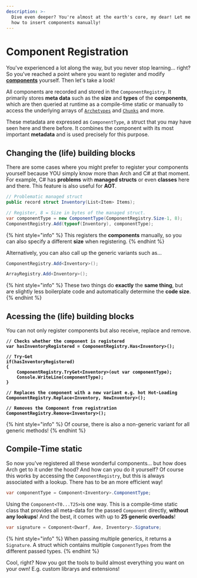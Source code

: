 ```yaml
---
description: >-
  Dive even deeper? You're almost at the earth's core, my dear! Let me show you
  how to insert components manually!
---
```


# Component Registration

You've experienced a lot along the way, but you never stop learning... right? So you've reached a point where you want to register and modify [**components**](../entity.md) yourself. Then let's take a look!

All components are recorded and stored in the `ComponentRegistry`. It primarily stores **meta data** such as the **size** and **types** of the **components**, which are then queried at runtime as a compile-time static or manually to access the underlying arrays of [`Archetypes`](../archetypes-and-chunks.md) and [`Chunks`](../archetypes-and-chunks.md) and more.

These metadata are expressed as `ComponentType`, a struct that you may have seen here and there before. It combines the component with its most important **metadata** and is used precisely for this purpose.

## Changing the (life) building blocks

There are some cases where you might prefer to register your components yourself because YOU simply know more than Arch and C# at that moment. For example, C# has **problems** with **managed structs** or even **classes** here and there. This feature is also useful for **AOT**.

```csharp
// Problematic managed struct
public record struct Inventory(List<Item> Items);

// Register, 8 = Size in bytes of the managed struct.
var componentType = new ComponentType(ComponentRegistry.Size-1, 8);
ComponentRegistry.Add(typeof(Inventory), componentType);
```

{% hint style="info" %}
This registers the **components** manually, so you can also specify a different **size** when registering.
{% endhint %}

Alternatively, you can also call up the generic variants such as...

```csharp
ComponentRegistry.Add<Inventory>();
```

```csharp
ArrayRegistry.Add<Inventory>();
```

{% hint style="info" %}
These two things do **exactly** the **same thing**, but are slightly less boilerplate code and automatically determine the **code size**.
{% endhint %}

## Acessing the (life) building blocks

You can not only register components but also receive, replace and remove.

<pre class="language-csharp"><code class="lang-csharp"><strong>// Checks whether the component is registered
</strong><strong>var hasInventoryRegistered = ComponentRegistry.Has&#x3C;Inventory>();
</strong><strong>
</strong><strong>// Try-Get
</strong><strong>if(hasInventoryRegistered)
</strong><strong>{
</strong><strong>    ComponentRegistry.TryGet&#x3C;Inventory>(out var componentType);
</strong><strong>    Console.WriteLine(componentType);
</strong><strong>}
</strong><strong>
</strong><strong>// Replaces the component with a new variant e.g. hot Hot-Loading
</strong><strong>ComponentRegistry.Replace&#x3C;Inventory, NewInventory>();
</strong><strong>
</strong><strong>// Removes the Component from registration
</strong><strong>ComponentRegistry.Remove&#x3C;Inventory>();
</strong></code></pre>

{% hint style="info" %}
Of course, there is also a non-generic variant for all generic methods!
{% endhint %}

## Compile-Time static&#x20;

So now you've registered all these wonderful components... but how does Arch get to it under the hood? And how can you do it yourself? Of course this works by accessing the `ComponentRegistry`, but this is always associated with a lookup. There has to be an more efficient way!

```csharp
var componentType = Component<Inventory>.ComponentType;
```

Using the `Component<T0...T25>`is one way. This is a compile-time static class that provides all meta-data for the passed `Component` directly, **without any lookups**! And the best, it comes with up to **25 generic overloads**!

```csharp
var signature = Component<Dwarf, Axe, Inventory>.Signature;
```

{% hint style="info" %}
When passing multiple generics, it returns a `Signature`. A struct which contains multiple `ComponentTypes` from the different passed types.&#x20;
{% endhint %}

Cool, right? Now you got the tools to build almost everything you want on your own! E.g. custom librarys and extensions!
